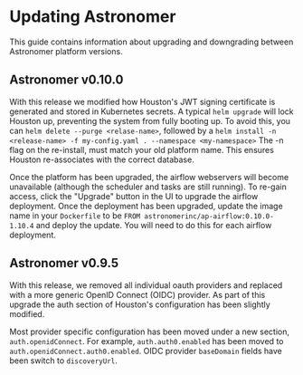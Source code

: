 # Updating Astronomer
This guide contains information about upgrading and downgrading between Astronomer platform versions.

## Astronomer v0.10.0
With this release we modified how Houston's JWT signing certificate is generated and stored in Kubernetes secrets. A typical `helm upgrade` will lock Houston up, preventing the system from fully booting up. To avoid this, you can `helm delete --purge <relase-name>`, followed by a `helm install -n <release-name> -f my-config.yaml . --namespace <my-namespace>` The -n flag on the re-install, must match your old platform name. This ensures Houston re-associates with the correct database.

Once the platform has been upgraded, the airflow webservers will become unavailable (although the scheduler and tasks are still running). To re-gain access, click the "Upgrade" button in the UI to upgrade the airflow deployment. Once the deployment has been upgraded, update the image name in your `Dockerfile` to be `FROM astronomerinc/ap-airflow:0.10.0-1.10.4` and deploy the update. You will need to do this for each airflow deployment.

## Astronomer v0.9.5
With this release, we removed all individual oauth providers and replaced with a more generic OpenID Connect (OIDC) provider. As part of this upgrade the auth section of Houston's configuration has been slightly modified.

Most provider specific configuration has been moved under a new section, `auth.openidConnect`. For example, `auth.auth0.enabled` has been moved to `auth.openidConnect.auth0.enabled`. OIDC provider `baseDomain` fields have been switch to `discoveryUrl`.
